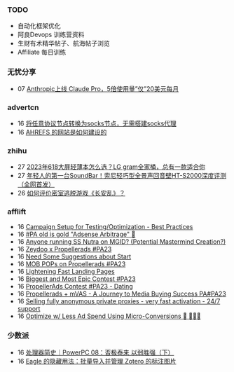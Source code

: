 ### TODO
-  自动化框架优化
-  阿良Devops 训练营资料
-  生财有术精华帖子、航海帖子浏览
-  Affiliate 每日训练

### 无忧分享
<!-- ruyo:START -->
-  07 [Anthropic上线 Claude Pro，5倍使用量”仅”20美元每月](https://51.ruyo.net/18472.html)<!-- ruyo:END -->

### advertcn
<!-- advertcn:START -->
-  16 [将任意协议节点转换为socks节点，无需搭建socks代理](https://www.advertcn.com/forum.php?mod=viewthread&tid=112139)
-  16 [AHREFS 的网站是如何建设的](https://www.advertcn.com/forum.php?mod=viewthread&tid=112136)<!-- advertcn:END -->

### zhihu
<!-- zhihu:START -->
-  27 [2023年618大屏轻薄本怎么选？LG gram全家桶，总有一款适合你](http://zhuanlan.zhihu.com/p/632641888?utm_campaign=rss&utm_medium=rss&utm_source=rss&utm_content=title)
-  27 [年轻人的第一台SoundBar！索尼轻巧型全景声回音壁HT-S2000深度评测（全网首发）](http://zhuanlan.zhihu.com/p/630990296?utm_campaign=rss&utm_medium=rss&utm_source=rss&utm_content=title)
-  26 [如何评价密室逃脱游戏《长安乱》？](http://www.zhihu.com/question/563950552/answer/3045961312?utm_campaign=rss&utm_medium=rss&utm_source=rss&utm_content=title)<!-- zhihu:END -->

### afflift
<!-- afflift:START -->
-  16 [Campaign Setup for Testing/Optimization - Best Practices](https://afflift.com/f/threads/campaign-setup-for-testing-optimization-best-practices.11640/)
-  16 [#PA old is gold &quot;Adsense Arbitrage&quot; 💪](https://afflift.com/f/threads/pa-old-is-gold-adsense-arbitrage-%F0%9F%92%AA.11571/)
-  16 [Anyone running SS Nutra on MGID? &lpar;Potential Mastermind Creation?&rpar;](https://afflift.com/f/threads/anyone-running-ss-nutra-on-mgid-potential-mastermind-creation.11639/)
-  16 [Zeydoo x Propellerads #PA23](https://afflift.com/f/threads/zeydoo-x-propellerads-pa23.11561/)
-  16 [Need Some Suggestions about Start](https://afflift.com/f/threads/need-some-suggestions-about-start.11641/)
-  16 [MOB POPs on Propellerads #PA23](https://afflift.com/f/threads/mob-pops-on-propellerads-pa23.11553/)
-  16 [Lightening Fast Landing Pages](https://afflift.com/f/threads/lightening-fast-landing-pages.11142/)
-  16 [Biggest and Most Epic Contest #PA23](https://afflift.com/f/threads/biggest-and-most-epic-contest-pa23.11557/)
-  16 [PropellerAds Contest #PA23 - Dating](https://afflift.com/f/threads/propellerads-contest-pa23-dating.11602/)
-  16 [Propellerads + mVAS - A Journey to Media Buying Success PA#PA23](https://afflift.com/f/threads/propellerads-mvas-a-journey-to-media-buying-success-pa-pa23.11608/)
-  16 [Selling fully anonymous private proxies - very fast activation - 24/7 support](https://afflift.com/f/threads/selling-fully-anonymous-private-proxies-very-fast-activation-24-7-support.11474/)
-  16 [Optimize w/ Less Ad Spend Using Micro-Conversions 🦄 🧙🏻‍♂️](https://afflift.com/f/threads/optimize-w-less-ad-spend-using-micro-conversions-%F0%9F%A6%84-%F0%9F%A7%99%F0%9F%8F%BB%E2%80%8D%E2%99%82%EF%B8%8F.6404/)<!-- afflift:END -->

### 少数派
<!-- sspai:START -->
-  16 [处理器简史｜PowerPC 08：否极泰来 以弱胜强（下）](https://sspai.com/prime/story/ppc-history-08)
-  16 [Eagle 的隐藏用法：批量导入并管理 Zotero 的标注图片](https://sspai.com/post/82791)<!-- sspai:END -->
